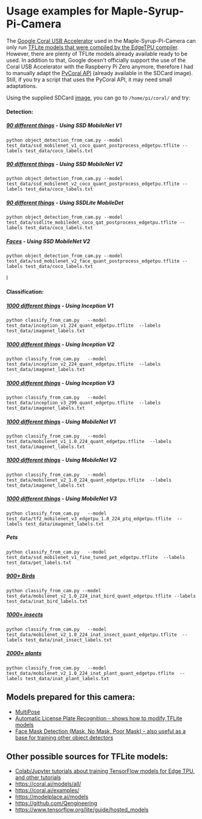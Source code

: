 # Usage examples for Maple-Syrup-Pi-Camera

The [Google Coral USB Accelerator](https://coral.ai/products/accelerator) used in the Maple-Syrup-Pi-Camera can only run [TFLite models that were compiled by the EdgeTPU compiler](https://coral.ai/docs/edgetpu/models-intro/). However, there are plenty of TFLite models already available ready to be used. In addition to that, Google doesn't officially support the use of the Coral USB Accelerator with the Raspberry Pi Zero anymore, therefore I had to manually adapt the [PyCoral API](https://github.com/google-coral/pycoral) (already available in the SDCard image). Still, if you try a script that uses the PyCoral API, it may need small adaptations.

Using the supplied SDCard [image](https://github.com/ricardodeazambuja/Maple-Syrup-Pi-Camera/releases/download/v0.1/maplesyruppicam.img.gz), you can go to ```/home/pi/coral/``` and try:


#### **Detection**:

##### [90 different things](https://github.com/google-coral/test_data/raw/master/coco_labels.txt) - Using SSD MobileNet V1
```
python object_detection_from_cam.py --model test_data/ssd_mobilenet_v1_coco_quant_postprocess_edgetpu.tflite --labels test_data/coco_labels.txt
```

##### [90 different things](https://github.com/google-coral/test_data/raw/master/coco_labels.txt) - Using SSD MobileNet V2
```
python object_detection_from_cam.py --model test_data/ssd_mobilenet_v2_coco_quant_postprocess_edgetpu.tflite --labels test_data/coco_labels.txt
```

##### [90 different things](https://github.com/google-coral/test_data/raw/master/coco_labels.txt) - Using SSDLite MobileDet
```
python object_detection_from_cam.py --model test_data/ssdlite_mobiledet_coco_qat_postprocess_edgetpu.tflite --labels test_data/coco_labels.txt
```

##### [Faces](https://coral.ai/models/all/#detection) - Using SSD MobileNet V2
```
python object_detection_from_cam.py --model test_data/ssd_mobilenet_v2_face_quant_postprocess_edgetpu.tflite --labels test_data/coco_labels.txt
```

I 
#### **Classification**:

##### [1000 different things](https://github.com/google-coral/test_data/raw/master/imagenet_labels.txt) - Using Inception V1
```
python classify_from_cam.py   --model test_data/inception_v1_224_quant_edgetpu.tflite  --labels test_data/imagenet_labels.txt
```

##### [1000 different things](https://github.com/google-coral/test_data/raw/master/imagenet_labels.txt) - Using Inception V2
```
python classify_from_cam.py   --model test_data/inception_v2_224_quant_edgetpu.tflite  --labels test_data/imagenet_labels.txt
```

##### [1000 different things](https://github.com/google-coral/test_data/raw/master/imagenet_labels.txt) - Using Inception V3
```
python classify_from_cam.py   --model test_data/inception_v3_299_quant_edgetpu.tflite  --labels test_data/imagenet_labels.txt
```

##### [1000 different things](https://github.com/google-coral/test_data/raw/master/imagenet_labels.txt) - Using MobileNet V1
```
python classify_from_cam.py   --model test_data/mobilenet_v1_1.0_224_quant_edgetpu.tflite  --labels test_data/imagenet_labels.txt
```

##### [1000 different things](https://github.com/google-coral/test_data/raw/master/imagenet_labels.txt) - Using MobileNet V2
```
python classify_from_cam.py   --model test_data/mobilenet_v2_1.0_224_quant_edgetpu.tflite  --labels test_data/imagenet_labels.txt
```

##### [1000 different things](https://github.com/google-coral/test_data/raw/master/imagenet_labels.txt) - Using MobileNet V3
```
python classify_from_cam.py   --model test_data/tf2_mobilenet_v3_edgetpu_1.0_224_ptq_edgetpu.tflite  --labels test_data/imagenet_labels.txt
```

##### Pets
```
python classify_from_cam.py   --model test_data/ssd_mobilenet_v1_fine_tuned_pet_edgetpu.tflite  --labels test_data/pet_labels.txt
```
##### [900+ Birds](https://github.com/google-coral/test_data/raw/master/inat_bird_labels.txt)
```
python classify_from_cam.py --model test_data/mobilenet_v2_1.0_224_inat_bird_quant_edgetpu.tflite --labels test_data/inat_bird_labels.txt
```
##### [1000+ insects](https://github.com/google-coral/test_data/raw/master/inat_insect_labels.txt)
```
python classify_from_cam.py   --model test_data/mobilenet_v2_1.0_224_inat_insect_quant_edgetpu.tflite  --labels test_data/inat_insect_labels.txt
```

##### [2000+ plants](https://github.com/google-coral/test_data/raw/master/inat_plant_labels.txt)
```
python classify_from_cam.py   --model test_data/mobilenet_v2_1.0_224_inat_plant_quant_edgetpu.tflite  --labels test_data/inat_plant_labels.txt
```

## Models prepared for this camera:
* [MultiPose](https://github.com/ricardodeazambuja/MultiPose-EdgeTPU-RPI0)
* [Automatic License Plate Recognition - shows how to modify TFLite models](https://github.com/ricardodeazambuja/ALPR-EdgeTPU-RPI0)
* [Face Mask Detection (Mask, No Mask, Poor Mask) - also useful as a base for training other object detectors](https://github.com/ricardodeazambuja/MaskDetection-EdgeTPU-RPI0)

## Other possible sources for TFLite models:
* [Colab/Jupyter tutorials about training TensorFlow models for Edge TPU, and other tutorials](https://github.com/google-coral/tutorials#colab-tutorials-for-coral)
* https://coral.ai/models/all/
* https://coral.ai/examples/
* https://modelplace.ai/models
* https://github.com/Qengineering
* https://www.tensorflow.org/lite/guide/hosted_models
